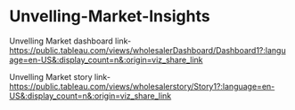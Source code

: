 # Unvelling-Market-Insights


Unvelling Market dashboard link-https://public.tableau.com/views/wholesalerDashboard/Dashboard1?:language=en-US&:display_count=n&:origin=viz_share_link

Unvelling Market story link-https://public.tableau.com/views/wholesalerstory/Story1?:language=en-US&:display_count=n&:origin=viz_share_link
